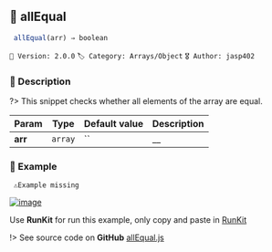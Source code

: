 ## 🧾 allEqual 

```javascript
 allEqual(arr) ⇒ boolean 
``` 


`📢 Version: 2.0.0`  `🏷️ Category: Arrays/Object` `🎖️ Author: jasp402` 

### 📝 Description 


?> This snippet checks whether all elements of the array are equal. 


| Param | Type | Default value | Description |
| --- | --- | --- | --- |
| **arr** | `array` | `` | __ | 



### 🧪 Example 


``` 
 ⚠️Example missing 
```




[![image](https://user-images.githubusercontent.com/8978470/89190058-8603d500-d566-11ea-914f-284448e5a1b6.png)](https://npm.runkit.com/js-packtools) 
 
Use **RunKit** for run this example, only copy and paste in [RunKit](https://npm.runkit.com/js-packtools)


!> See source code on **GitHub** [allEqual.js](https://github.com/jasp402/js-packtools/blob/master/lib/allEqual.js) 

